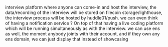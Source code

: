 interview platform where anyone can come-in and host the interview,
the data/recording of the interview will be stored on filecoin storage/lighthouse, the interview process will be hosted by huddle01/push.
we can even think of having a notification service ?
On top of that having a live coding platform which will be running simultaneously as with the interview.
we can use ens as well, the moment anybody joints with their account, and if they own any ens domain, we can just display that instead of showcasing 